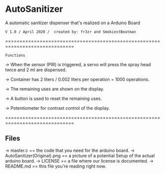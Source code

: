 # AutoSanitizer
A automatic sanitizer dispenser that's realized on a Arduino Board

    V 1.0 / April 2020 /  created by: fr3zr and SmokiestBeatman                          

==============================================================================

	Functions

 ->	When the sensor (PIR) is triggered, a servo will press the spray head twice
	and 2 ml are dispensed.

 ->	Container has 2 liters / 0.002 liters per operation = 1000 operations.
 
 ->	The remaining uses are shown on the display.
 
 ->	A button is used to reset the remaining uses.
 
 -> 	Potentiometer for contrast control of the display.
 
==============================================================================
  ## Files
  
 -> master.c == the code that you need for the arduino board.
 -> AutoSanitizer(Original).png == a picture of a potential Setup of the actual arduino board.
 -> LICENSE == a file where our license is documented.
 -> README.md == this file you're reading right now.
